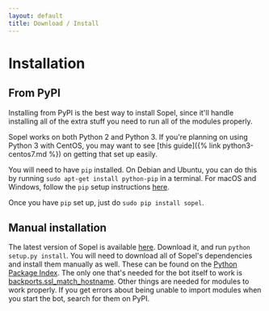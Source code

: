 ```yaml
---
layout: default
title: Download / Install
---
```


# Installation
## From PyPI
Installing from PyPI is the best way to install Sopel, since it'll handle
installing all of the extra stuff you need to run all of the modules properly.

Sopel works on both Python 2 and Python 3. If you're planning on using Python
3 with CentOS, you may want to see [this guide]({% link python3-centos7.md %}) on
getting that set up easily.

You will need to have `pip` installed. On Debian and Ubuntu, you can do this by
running `sudo apt-get install python-pip` in a terminal. For macOS and Windows,
follow the `pip` setup instructions
[here](https://pip.readthedocs.org/en/latest/installing/).

Once you have `pip` set up, just do `sudo pip install sopel`.

## Manual installation
The latest version of Sopel is available
[here](https://github.com/sopel-irc/sopel/releases/latest). Download it, and
run `python setup.py install`. You will need to download all of Sopel's
dependencies and install them manually as well. These can be found on the
[Python Package Index](https://pypi.org/). The only one that's
needed for the bot itself to work is
[backports.ssl\_match\_hostname](https://pypi.python.org/pypi/backports.ssl_match_hostname/3.4.0.2).
Other things are needed for modules to work properly. If you get errors about
being unable to import modules when you start the bot, search for them on PyPI.

